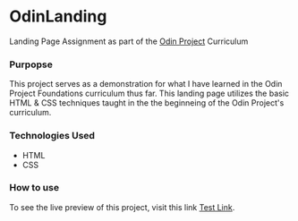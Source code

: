 # OdinLanding
Landing Page Assignment as part of the [Odin Project](https://www.theodinproject.com/) Curriculum

### Purpopse
This project serves as a demonstration for what I have learned in the Odin Project Foundations curriculum thus far.
This landing page utilizes the basic HTML & CSS techniques taught in the the beginneing of the Odin Project's curriculum. 

### Technologies Used
+ HTML
+ CSS

### How to use
To see the live preview of this project, visit this link [Test Link](https://gloriousoyetunji.github.io/OdinLanding/).